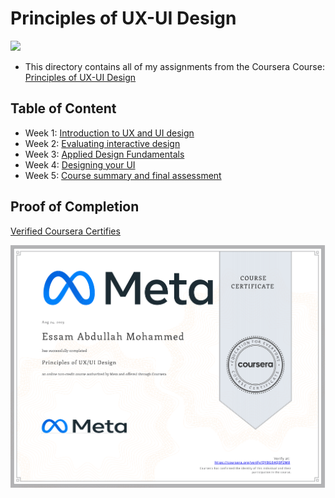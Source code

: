 # Principles of UX-UI Design

<img src="../logo.avif">

- This directory contains all of my assignments from the Coursera Course: [Principles of UX-UI Design](https://www.coursera.org/specializations/meta-react-native)

## Table of Content

  - Week 1: [Introduction to UX and UI design]()
  - Week 2: [Evaluating interactive design]()
  - Week 3: [Applied Design Fundamentals]()
  - Week 4: [Designing your UI]()
  - Week 5: [Course summary and final assessment]()

## Proof of Completion

<a href="https://www.coursera.org/account/accomplishments/verify/QYBGE4Q3P2M8"> Verified Coursera Certifies</a>

<img src="./certificate.png" alt="certificate">
